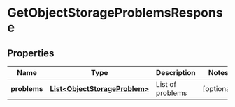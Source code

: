 

# GetObjectStorageProblemsResponse


## Properties

Name | Type | Description | Notes
------------ | ------------- | ------------- | -------------
**problems** | [**List&lt;ObjectStorageProblem&gt;**](ObjectStorageProblem.md) | List of problems |  [optional]



